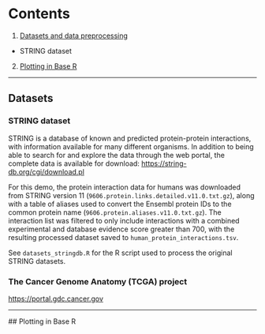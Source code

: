 # Contents

1. [Datasets and data preprocessing](#datasets)
  * STRING dataset
2. [Plotting in Base R](#baseR)

---

<a name="datasets">
  
## Datasets

### STRING dataset
STRING is a database of known and predicted protein-protein interactions, with information available for many different organisms. In addition to being able to search for and explore the data through the web portal, the complete data is available for download: https://string-db.org/cgi/download.pl

For this demo, the protein interaction data for humans was downloaded from STRING version 11 (`9606.protein.links.detailed.v11.0.txt.gz`), along with a table of aliases used to convert the Ensembl protein IDs to the common protein name (`9606.protein.aliases.v11.0.txt.gz`). The interaction list was filtered to only include interactions with a combined experimental and database evidence score greater than 700, with the resulting processed dataset saved to `human_protein_interactions.tsv`.

See `datasets_stringdb.R` for the R script used to process the original STRING datasets.


### The Cancer Genome Anatomy (TCGA) project

https://portal.gdc.cancer.gov


---
<a name="baseR">
## Plotting in Base R
